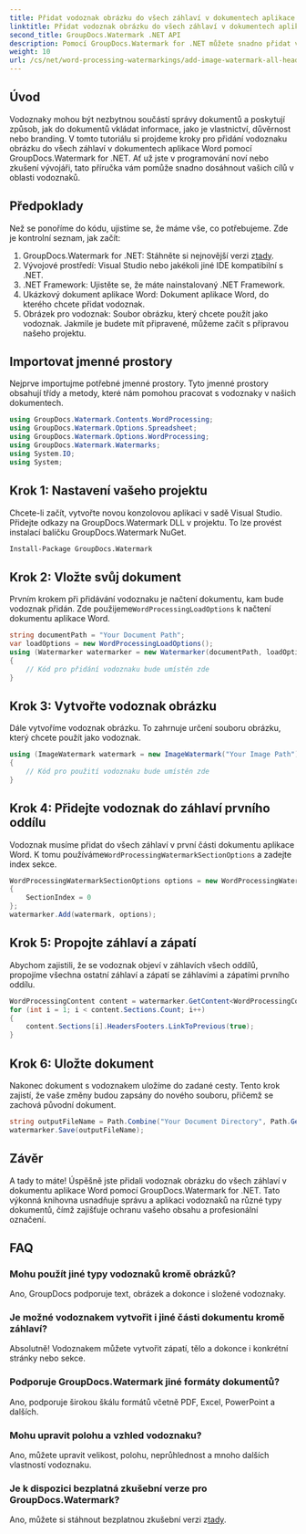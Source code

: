 ```yaml
---
title: Přidat vodoznak obrázku do všech záhlaví v dokumentech aplikace Word
linktitle: Přidat vodoznak obrázku do všech záhlaví v dokumentech aplikace Word
second_title: GroupDocs.Watermark .NET API
description: Pomocí GroupDocs.Watermark for .NET můžete snadno přidat vodoznaky obrázku do všech záhlaví v dokumentech aplikace Word. Postupujte podle našeho podrobného průvodce s podrobnými příklady kódu.
weight: 10
url: /cs/net/word-processing-watermarkings/add-image-watermark-all-headers-word-docs/
---
```

## Úvod
Vodoznaky mohou být nezbytnou součástí správy dokumentů a poskytují způsob, jak do dokumentů vkládat informace, jako je vlastnictví, důvěrnost nebo branding. V tomto tutoriálu si projdeme kroky pro přidání vodoznaku obrázku do všech záhlaví v dokumentech aplikace Word pomocí GroupDocs.Watermark for .NET. Ať už jste v programování noví nebo zkušení vývojáři, tato příručka vám pomůže snadno dosáhnout vašich cílů v oblasti vodoznaků.
## Předpoklady
Než se ponoříme do kódu, ujistíme se, že máme vše, co potřebujeme. Zde je kontrolní seznam, jak začít:
1.  GroupDocs.Watermark for .NET: Stáhněte si nejnovější verzi z[tady](https://releases.groupdocs.com/Watermark/net/).
2. Vývojové prostředí: Visual Studio nebo jakékoli jiné IDE kompatibilní s .NET.
3. .NET Framework: Ujistěte se, že máte nainstalovaný .NET Framework.
4. Ukázkový dokument aplikace Word: Dokument aplikace Word, do kterého chcete přidat vodoznak.
5. Obrázek pro vodoznak: Soubor obrázku, který chcete použít jako vodoznak.
Jakmile je budete mít připravené, můžeme začít s přípravou našeho projektu.
## Importovat jmenné prostory
Nejprve importujme potřebné jmenné prostory. Tyto jmenné prostory obsahují třídy a metody, které nám pomohou pracovat s vodoznaky v našich dokumentech.
```csharp
using GroupDocs.Watermark.Contents.WordProcessing;
using GroupDocs.Watermark.Options.Spreadsheet;
using GroupDocs.Watermark.Options.WordProcessing;
using GroupDocs.Watermark.Watermarks;
using System.IO;
using System;
```
## Krok 1: Nastavení vašeho projektu
Chcete-li začít, vytvořte novou konzolovou aplikaci v sadě Visual Studio. Přidejte odkazy na GroupDocs.Watermark DLL v projektu. To lze provést instalací balíčku GroupDocs.Watermark NuGet.
```bash
Install-Package GroupDocs.Watermark
```
## Krok 2: Vložte svůj dokument
 Prvním krokem při přidávání vodoznaku je načtení dokumentu, kam bude vodoznak přidán. Zde použijeme`WordProcessingLoadOptions` k načtení dokumentu aplikace Word.
```csharp
string documentPath = "Your Document Path";
var loadOptions = new WordProcessingLoadOptions();
using (Watermarker watermarker = new Watermarker(documentPath, loadOptions))
{
    // Kód pro přidání vodoznaku bude umístěn zde
}
```
## Krok 3: Vytvořte vodoznak obrázku
Dále vytvoříme vodoznak obrázku. To zahrnuje určení souboru obrázku, který chcete použít jako vodoznak.
```csharp
using (ImageWatermark watermark = new ImageWatermark("Your Image Path"))
{
    // Kód pro použití vodoznaku bude umístěn zde
}
```
## Krok 4: Přidejte vodoznak do záhlaví prvního oddílu
 Vodoznak musíme přidat do všech záhlaví v první části dokumentu aplikace Word. K tomu používáme`WordProcessingWatermarkSectionOptions` a zadejte index sekce.
```csharp
WordProcessingWatermarkSectionOptions options = new WordProcessingWatermarkSectionOptions
{
    SectionIndex = 0
};
watermarker.Add(watermark, options);
```
## Krok 5: Propojte záhlaví a zápatí
Abychom zajistili, že se vodoznak objeví v záhlavích všech oddílů, propojíme všechna ostatní záhlaví a zápatí se záhlavími a zápatími prvního oddílu.
```csharp
WordProcessingContent content = watermarker.GetContent<WordProcessingContent>();
for (int i = 1; i < content.Sections.Count; i++)
{
    content.Sections[i].HeadersFooters.LinkToPrevious(true);
}
```
## Krok 6: Uložte dokument
Nakonec dokument s vodoznakem uložíme do zadané cesty. Tento krok zajistí, že vaše změny budou zapsány do nového souboru, přičemž se zachová původní dokument.
```csharp
string outputFileName = Path.Combine("Your Document Directory", Path.GetFileName(documentPath));
watermarker.Save(outputFileName);
```
## Závěr
A tady to máte! Úspěšně jste přidali vodoznak obrázku do všech záhlaví v dokumentu aplikace Word pomocí GroupDocs.Watermark for .NET. Tato výkonná knihovna usnadňuje správu a aplikaci vodoznaků na různé typy dokumentů, čímž zajišťuje ochranu vašeho obsahu a profesionální označení.
## FAQ
### Mohu použít jiné typy vodoznaků kromě obrázků?
Ano, GroupDocs podporuje text, obrázek a dokonce i složené vodoznaky.
### Je možné vodoznakem vytvořit i jiné části dokumentu kromě záhlaví?
Absolutně! Vodoznakem můžete vytvořit zápatí, tělo a dokonce i konkrétní stránky nebo sekce.
### Podporuje GroupDocs.Watermark jiné formáty dokumentů?
Ano, podporuje širokou škálu formátů včetně PDF, Excel, PowerPoint a dalších.
### Mohu upravit polohu a vzhled vodoznaku?
Ano, můžete upravit velikost, polohu, neprůhlednost a mnoho dalších vlastností vodoznaku.
### Je k dispozici bezplatná zkušební verze pro GroupDocs.Watermark?
 Ano, můžete si stáhnout bezplatnou zkušební verzi z[tady](https://releases.groupdocs.com/).